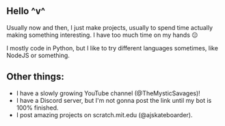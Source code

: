 ## Hello ^v^
Usually now and then, I just make projects, usually to spend time actually making something interesting. I have too much time on my hands 😐

I mostly code in Python, but I like to try different languages sometimes, like NodeJS or something.

## Other things:
 - I have a slowly growing YouTube channel (@TheMysticSavages)!
 - I have a Discord server, but I'm not gonna post the link until my bot is 100% finished.
 - I post amazing projects on scratch.mit.edu (@ajskateboarder).
